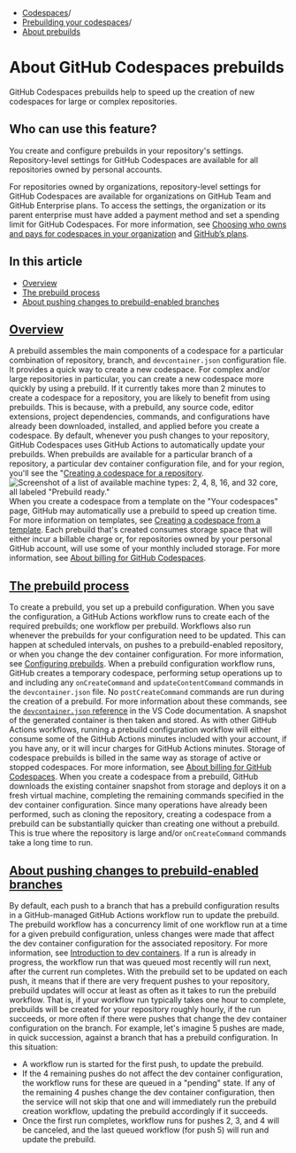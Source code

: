   * [Codespaces](https://docs.github.com/en/codespaces "Codespaces")/
  * [Prebuilding your codespaces](https://docs.github.com/en/codespaces/prebuilding-your-codespaces "Prebuilding your codespaces")/
  * [About prebuilds](https://docs.github.com/en/codespaces/prebuilding-your-codespaces/about-github-codespaces-prebuilds "About prebuilds")


# About GitHub Codespaces prebuilds
GitHub Codespaces prebuilds help to speed up the creation of new codespaces for large or complex repositories.
## Who can use this feature?
You create and configure prebuilds in your repository's settings. Repository-level settings for GitHub Codespaces are available for all repositories owned by personal accounts.   
  

For repositories owned by organizations, repository-level settings for GitHub Codespaces are available for organizations on GitHub Team and GitHub Enterprise plans. To access the settings, the organization or its parent enterprise must have added a payment method and set a spending limit for GitHub Codespaces. For more information, see [Choosing who owns and pays for codespaces in your organization](https://docs.github.com/en/codespaces/managing-codespaces-for-your-organization/choosing-who-owns-and-pays-for-codespaces-in-your-organization) and [GitHub’s plans](https://docs.github.com/en/get-started/learning-about-github/githubs-plans).
## In this article
  * [Overview](https://docs.github.com/en/codespaces/prebuilding-your-codespaces/about-github-codespaces-prebuilds#overview)
  * [The prebuild process](https://docs.github.com/en/codespaces/prebuilding-your-codespaces/about-github-codespaces-prebuilds#the-prebuild-process)
  * [About pushing changes to prebuild-enabled branches](https://docs.github.com/en/codespaces/prebuilding-your-codespaces/about-github-codespaces-prebuilds#about-pushing-changes-to-prebuild-enabled-branches)


## [Overview](https://docs.github.com/en/codespaces/prebuilding-your-codespaces/about-github-codespaces-prebuilds#overview)
A prebuild assembles the main components of a codespace for a particular combination of repository, branch, and `devcontainer.json` configuration file. It provides a quick way to create a new codespace. For complex and/or large repositories in particular, you can create a new codespace more quickly by using a prebuild.
If it currently takes more than 2 minutes to create a codespace for a repository, you are likely to benefit from using prebuilds. This is because, with a prebuild, any source code, editor extensions, project dependencies, commands, and configurations have already been downloaded, installed, and applied before you create a codespace.
By default, whenever you push changes to your repository, GitHub Codespaces uses GitHub Actions to automatically update your prebuilds.
When prebuilds are available for a particular branch of a repository, a particular dev container configuration file, and for your region, you'll see the "[Creating a codespace for a repository](https://docs.github.com/en/codespaces/developing-in-a-codespace/creating-a-codespace-for-a-repository#creating-a-codespace-for-a-repository).
![Screenshot of a list of available machine types: 2, 4, 8, 16, and 32 core, all labeled "Prebuild ready."](https://docs.github.com/assets/cb-49456/images/help/codespaces/choose-custom-machine-type.png)
When you create a codespace from a template on the "Your codespaces" page, GitHub may automatically use a prebuild to speed up creation time. For more information on templates, see [Creating a codespace from a template](https://docs.github.com/en/codespaces/developing-in-a-codespace/creating-a-codespace-from-a-template).
Each prebuild that's created consumes storage space that will either incur a billable charge or, for repositories owned by your personal GitHub account, will use some of your monthly included storage. For more information, see [About billing for GitHub Codespaces](https://docs.github.com/en/billing/managing-billing-for-your-products/managing-billing-for-github-codespaces/about-billing-for-github-codespaces#about-billing-for-codespaces-prebuilds).
## [The prebuild process](https://docs.github.com/en/codespaces/prebuilding-your-codespaces/about-github-codespaces-prebuilds#the-prebuild-process)
To create a prebuild, you set up a prebuild configuration. When you save the configuration, a GitHub Actions workflow runs to create each of the required prebuilds; one workflow per prebuild. Workflows also run whenever the prebuilds for your configuration need to be updated. This can happen at scheduled intervals, on pushes to a prebuild-enabled repository, or when you change the dev container configuration. For more information, see [Configuring prebuilds](https://docs.github.com/en/codespaces/prebuilding-your-codespaces/configuring-prebuilds#configuring-prebuilds).
When a prebuild configuration workflow runs, GitHub creates a temporary codespace, performing setup operations up to and including any `onCreateCommand` and `updateContentCommand` commands in the `devcontainer.json` file. No `postCreateCommand` commands are run during the creation of a prebuild. For more information about these commands, see the [`devcontainer.json` reference](https://code.visualstudio.com/docs/remote/devcontainerjson-reference#_devcontainerjson-properties) in the VS Code documentation. A snapshot of the generated container is then taken and stored.
As with other GitHub Actions workflows, running a prebuild configuration workflow will either consume some of the GitHub Actions minutes included with your account, if you have any, or it will incur charges for GitHub Actions minutes. Storage of codespace prebuilds is billed in the same way as storage of active or stopped codespaces. For more information, see [About billing for GitHub Codespaces](https://docs.github.com/en/billing/managing-billing-for-your-products/managing-billing-for-github-codespaces/about-billing-for-github-codespaces#about-billing-for-codespaces-prebuilds).
When you create a codespace from a prebuild, GitHub downloads the existing container snapshot from storage and deploys it on a fresh virtual machine, completing the remaining commands specified in the dev container configuration. Since many operations have already been performed, such as cloning the repository, creating a codespace from a prebuild can be substantially quicker than creating one without a prebuild. This is true where the repository is large and/or `onCreateCommand` commands take a long time to run.
## [About pushing changes to prebuild-enabled branches](https://docs.github.com/en/codespaces/prebuilding-your-codespaces/about-github-codespaces-prebuilds#about-pushing-changes-to-prebuild-enabled-branches)
By default, each push to a branch that has a prebuild configuration results in a GitHub-managed GitHub Actions workflow run to update the prebuild. The prebuild workflow has a concurrency limit of one workflow run at a time for a given prebuild configuration, unless changes were made that affect the dev container configuration for the associated repository. For more information, see [Introduction to dev containers](https://docs.github.com/en/codespaces/setting-up-your-project-for-codespaces/adding-a-dev-container-configuration/introduction-to-dev-containers). If a run is already in progress, the workflow run that was queued most recently will run next, after the current run completes.
With the prebuild set to be updated on each push, it means that if there are very frequent pushes to your repository, prebuild updates will occur at least as often as it takes to run the prebuild workflow. That is, if your workflow run typically takes one hour to complete, prebuilds will be created for your repository roughly hourly, if the run succeeds, or more often if there were pushes that change the dev container configuration on the branch.
For example, let's imagine 5 pushes are made, in quick succession, against a branch that has a prebuild configuration. In this situation:
  * A workflow run is started for the first push, to update the prebuild.
  * If the 4 remaining pushes do not affect the dev container configuration, the workflow runs for these are queued in a "pending" state.
If any of the remaining 4 pushes change the dev container configuration, then the service will not skip that one and will immediately run the prebuild creation workflow, updating the prebuild accordingly if it succeeds.
  * Once the first run completes, workflow runs for pushes 2, 3, and 4 will be canceled, and the last queued workflow (for push 5) will run and update the prebuild.


